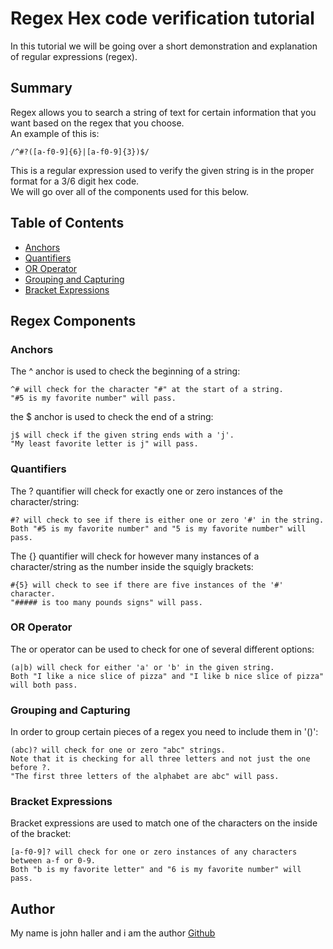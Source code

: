 # Regex Hex code verification tutorial

In this tutorial we will be going over a short demonstration and explanation of regular expressions (regex).

## Summary

Regex allows you to search a string of text for certain information that you want based on the regex that you choose.  
An example of this is:
```
/^#?([a-f0-9]{6}|[a-f0-9]{3})$/
```
This is a regular expression used to verify the given string is in the proper format for a 3/6 digit hex code.  
We will go over all of the components used for this below.

## Table of Contents

- [Anchors](#anchors)
- [Quantifiers](#quantifiers)
- [OR Operator](#or-operator)
- [Grouping and Capturing](#grouping-and-capturing)
- [Bracket Expressions](#bracket-expressions)

## Regex Components

### Anchors
The ^ anchor is used to check the beginning of a string:
```
^# will check for the character "#" at the start of a string.  
"#5 is my favorite number" will pass.
```

the $ anchor is used to check the end of a string:
```
j$ will check if the given string ends with a 'j'.  
"My least favorite letter is j" will pass.
```

### Quantifiers
The ? quantifier will check for exactly one or zero instances of the character/string:
```
#? will check to see if there is either one or zero '#' in the string.  
Both "#5 is my favorite number" and "5 is my favorite number" will pass.
```

The {} quantifier will check for however many instances of a character/string as the number inside the squigly brackets:
```
#{5} will check to see if there are five instances of the '#' character.  
"##### is too many pounds signs" will pass.
```

### OR Operator
The or operator can be used to check for one of several different options:
```
(a|b) will check for either 'a' or 'b' in the given string.  
Both "I like a nice slice of pizza" and "I like b nice slice of pizza" will both pass.
```

### Grouping and Capturing
In order to group certain pieces of a regex you need to include them in '()':
```
(abc)? will check for one or zero "abc" strings.  
Note that it is checking for all three letters and not just the one before ?.  
"The first three letters of the alphabet are abc" will pass.
```

### Bracket Expressions
Bracket expressions are used to match one of the characters on the inside of the bracket:
```
[a-f0-9]? will check for one or zero instances of any characters between a-f or 0-9.  
Both "b is my favorite letter" and "6 is my favorite number" will pass.
```

## Author

My name is john haller and i am the author [Github](https://github.com/HallerJohn)
